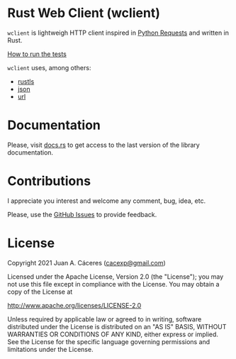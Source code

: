 # Rust Web Client (wclient)

`wclient` is lightweigh HTTP client inspired in [Python Requests](https://docs.python-requests.org/en/latest/) and written in Rust.

[How to run the tests](testing.md)

`wclient` uses, among others:

* [rustls](https://crates.io/crates/rustls)
* [json](https://crates.io/crates/json)
* [url](https://crates.io/crates/url)

# Documentation

Please, visit [docs.rs](https://docs.rs/wclient/) to get access to the last version of the library documentation.
# Contributions

I appreciate you interest and welcome any comment, bug, idea, etc.

Please, use the [GitHub Issues](https://github.com/cacexp/wclient/issues) to provide feedback.

# License

Copyright 2021 Juan A. Cáceres (cacexp@gmail.com)

Licensed under the Apache License, Version 2.0 (the "License");
you may not use this file except in compliance with the License.
You may obtain a copy of the License at

http://www.apache.org/licenses/LICENSE-2.0

Unless required by applicable law or agreed to in writing, software
distributed under the License is distributed on an "AS IS" BASIS,
WITHOUT WARRANTIES OR CONDITIONS OF ANY KIND, either express or implied.
See the License for the specific language governing permissions and
limitations under the License.